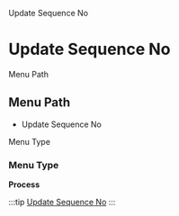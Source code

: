 
Update Sequence No
# Update Sequence No



Menu Path
## Menu Path



- Update Sequence No

Menu Type
### Menu Type

**Process**


:::tip
[Update Sequence No](functional-guide/process/process-sequence_no_update.md)
:::